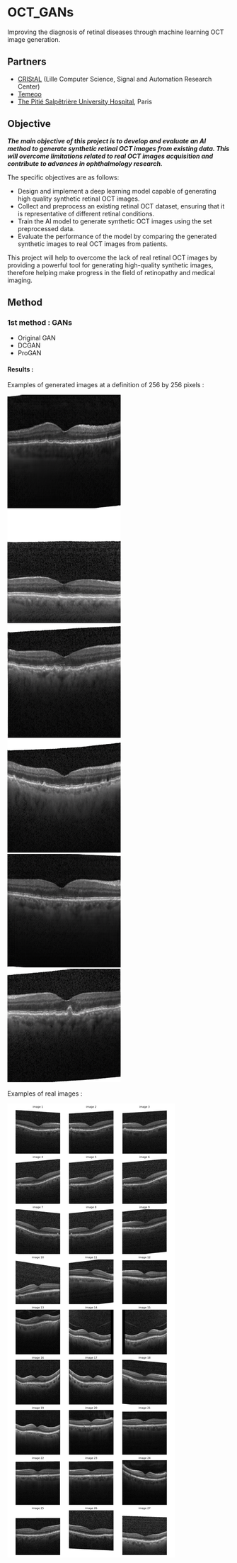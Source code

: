 # OCT_GANs
Improving the diagnosis of retinal diseases through machine learning OCT image generation.

## Partners
- [CRIStAL](https://www.cristal.univ-lille.fr/spip.php?page=rubrique&id_rubrique=1) (Lille Computer Science, Signal and Automation Research Center)
- [Temeoo](https://www.temeoo.fr/)
- [The Pitié Salpêtrière University Hospital](https://pitiesalpetriere.aphp.fr/hopital-universitaire-pitie-salpetriere/), Paris

## Objective
***The main objective of this project is to develop and evaluate an AI method to 
generate synthetic retinal OCT images from existing data. This will overcome limitations 
related to real OCT images acquisition and contribute to advances in ophthalmology research.***

The specific objectives are as follows:
- Design and implement a deep learning model capable of generating
high quality synthetic retinal OCT images.
- Collect and preprocess an existing retinal OCT dataset, ensuring
that it is representative of different retinal conditions.
- Train the AI model to generate synthetic OCT images using the set
preprocessed data.
- Evaluate the performance of the model by comparing the generated synthetic images
to real OCT images from patients.

This project will help to overcome the lack of real retinal OCT images by providing a
powerful tool for generating high-quality synthetic images, therefore helping make
progress in the field of retinopathy and medical imaging.

## Method

### 1st method : GANs
- Original GAN
- DCGAN
- ProGAN
#### Results :
Examples of generated images at a definition of 256 by 256 pixels :

![example 1](/generated_images/v11/img_0.png)
![example 2](/generated_images/v11/img_6.png)
![example 3](/generated_images/v11/img_9.png)
![example 4](/generated_images/v11/img_10.png)
![example 5](/generated_images/v11/img_11.png)
![example 6](/generated_images/v11/img_14.png)

Examples of real images :

![example real](oct_drusen_sample.png)
